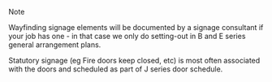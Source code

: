 <span class="transform-to-uppercase">Note</span>

Wayfinding signage elements will be documented by a signage consultant if your job has one - in that case we only do setting-out in B and E series general arrangement plans.

Statutory signage (eg <span class="transform-to-uppercase">Fire doors keep closed</span>, etc) is most often associated with the doors and scheduled as part of J series door schedule.